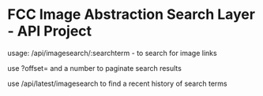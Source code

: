 # FCC Image Abstraction Search Layer - API Project

usage: /api/imagesearch/:searchterm - to search for image links

use ?offset= and a number to paginate search results

use /api/latest/imagesearch to find a recent history of search terms